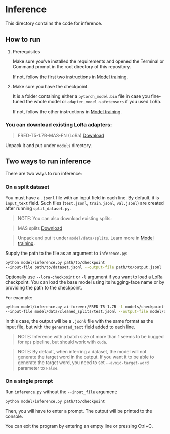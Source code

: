 # Inference

This directory contains the code for inference.

## How to run

1. Prerequisites

    Make sure you've installed the requirements and opened the Terminal or Command prompt
    in the root directory of this repository.

    If not, follow the first two instructions in [Model training](Model%20training.md).

2. Make sure you have the checkpoint.

    It is a folder containing either a `pytorch_model.bin` file in case you fine-tuned the whole
    model or `adapter_model.safetensors` if you used LoRa.

    If not, follow the other instructions in [Model training](Model%20training.md).

### You can download existing LoRa adapters:

> FRED-T5-1.7B-MAS-FN (LoRa)
> [Download](https://github.com/tatarinovst2/work-definition-modeling/issues/29)

Unpack it and put under `models` directory.

## Two ways to run inference

There are two ways to run inference:

### On a split dataset

You must have a `.jsonl` file with an input field in each line.
By default, it is `input_text` field.
Such files (`test.jsonl`, `train.jsonl`, `val.jsonl`) are created after running `split_dataset.py`.

> NOTE: You can also download existing splits:

> MAS splits [Download](https://github.com/tatarinovst2/work-definition-modeling/issues/27)

> Unpack and put it under `model/data/splits`. Learn more in [Model training](Model%20training.md).

Supply the path to the file as an argument to `inference.py`:

```bash
python model/inference.py path/to/checkpoint
--input-file path/to/dataset.jsonl --output-file path/to/output.jsonl
```

Optionally use `--lora-checkpoint` or `-l` argument if you want to load a LoRa checkpoint.
You can load the base model using its hugging-face name or by providing the path to the checkpoint.

For example:

```bash
python model/inference.py ai-forever/FRED-T5-1.7B -l models/checkpoint-41000
--input-file model/data/cleaned_splits/test.jsonl --output-file model/data/output/output_test.jsonl
```

In this case, the output will be a `.jsonl` file with the same format as the input file,
but with the `generated_text` field added to each line.

> NOTE: Inference with a batch size of more than 1 seems to be bugged for `mps` pipeline,
> but should work with `cuda`.

> NOTE: By default, when inferring a dataset, the model will not generate the target word
> in the output. If you want it to be able to generate the target word, you need to set
> `--avoid-target-word` parameter to `False`.

### On a single prompt

Run `inference.py` without the `--input_file` argument:

```bash
python model/inference.py path/to/checkpoint
```

Then, you will have to enter a prompt.
The output will be printed to the console.

You can exit the program by entering an empty line or pressing Ctrl+C.
